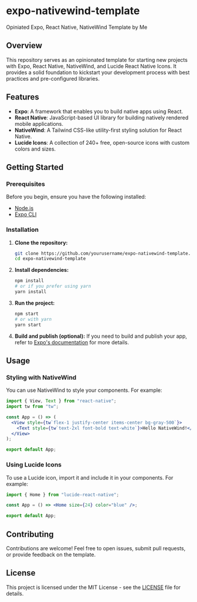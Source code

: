 # expo-nativewind-template

Opiniated Expo, React Native, NativeWind Template by Me

## Overview

This repository serves as an opinionated template for starting new projects with Expo, React Native, NativeWind, and Lucide React Native Icons. It provides a solid foundation to kickstart your development process with best practices and pre-configured libraries.

## Features

- **Expo**: A framework that enables you to build native apps using React.
- **React Native**: JavaScript-based UI library for building natively rendered mobile applications.
- **NativeWind**: A Tailwind CSS-like utility-first styling solution for React Native.
- **Lucide Icons**: A collection of 240+ free, open-source icons with custom colors and sizes.

## Getting Started

### Prerequisites

Before you begin, ensure you have the following installed:

- [Node.js](https://nodejs.org/)
- [Expo CLI](https://docs.expo.dev/guides/installation/)

### Installation

1. **Clone the repository:**

   ```sh
   git clone https://github.com/yourusername/expo-nativewind-template.git
   cd expo-nativewind-template
   ```

2. **Install dependencies:**

   ```sh
   npm install
   # or if you prefer using yarn
   yarn install
   ```

3. **Run the project:**

   ```sh
   npm start
   # or with yarn
   yarn start
   ```

4. **Build and publish (optional):**
   If you need to build and publish your app, refer to [Expo's documentation](https://docs.expo.dev/guides/build-reference/overview/) for more details.

## Usage

### Styling with NativeWind

You can use NativeWind to style your components. For example:

```jsx
import { View, Text } from "react-native";
import tw from "tw";

const App = () => (
  <View style={tw`flex-1 justify-center items-center bg-gray-500`}>
    <Text style={tw`text-2xl font-bold text-white`}>Hello NativeWind!</Text>
  </View>
);

export default App;
```

### Using Lucide Icons

To use a Lucide icon, import it and include it in your components. For example:

```jsx
import { Home } from "lucide-react-native";

const App = () => <Home size={24} color="blue" />;

export default App;
```

## Contributing

Contributions are welcome! Feel free to open issues, submit pull requests, or provide feedback on the template.

## License

This project is licensed under the MIT License - see the [LICENSE](LICENSE) file for details.
